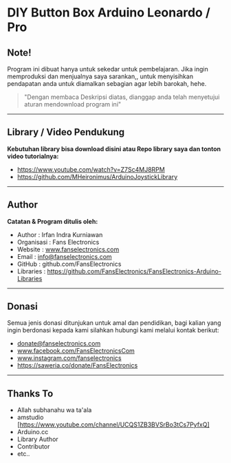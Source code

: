 # DIY Button Box Arduino Leonardo / Pro

## Note!
Program ini dibuat hanya untuk sekedar untuk pembelajaran. Jika ingin memproduksi dan menjualnya saya sarankan,, untuk menyisihkan pendapatan anda untuk diamalkan sebagian agar lebih barokah, hehe.

>"Dengan membaca Deskripsi diatas, dianggap anda telah menyetujui aturan mendownload program ini"

---
## Library / Video Pendukung
**Kebutuhan library bisa download disini atau Repo library saya dan tonton video tutorialnya:**
- https://www.youtube.com/watch?v=Z7Sc4MJ8RPM
- https://github.com/MHeironimus/ArduinoJoystickLibrary

---
## Author
**Catatan & Program ditulis oleh:**
- Author      : Irfan Indra Kurniawan
- Organisasi  : Fans Electronics
- Website     : www.fanselectronics.com
- Email       : info@fanselectronics.com
- GitHub      : github.com/FansElectronics
- Libraries   : https://github.com/FansElectronics/FansElectronics-Arduino-Libraries

---
## Donasi
Semua jenis donasi ditunjukan untuk amal dan pendidikan, bagi kalian yang ingin berdonasi kepada kami silahkan hubungi kami melalui kontak berikut:
- donate@fanselectronics.com
- www.facebook.com/FansElectronicsCom
- www.instagram.com/fanselectronics
- https://saweria.co/donate/FansElectronics

---
## Thanks To
- Allah subhanahu wa ta'ala
- amstudio [https://www.youtube.com/channel/UCQS1ZB3BVSrBo3tCs7PyfxQ]
- Arduino.cc
- Library Author
- Contributor
- etc..


